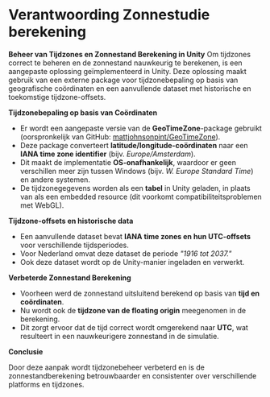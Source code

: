 # Verantwoording Zonnestudie berekening



**Beheer van Tijdzones en Zonnestand Berekening in Unity** Om tijdzones correct te beheren en de zonnestand nauwkeurig te berekenen, is een aangepaste oplossing geïmplementeerd in Unity. Deze oplossing maakt gebruik van een externe package voor tijdzonebepaling op basis van geografische coördinaten en een aanvullende dataset met historische en toekomstige tijdzone-offsets.

**Tijdzonebepaling op basis van Coördinaten**

- Er wordt een aangepaste versie van de **GeoTimeZone**-package gebruikt (oorspronkelijk van GitHub: [mattjohnsonpint/GeoTimeZone](https://github.com/mattjohnsonpint/GeoTimeZone)).
- Deze package converteert **latitude/longitude-coördinaten** naar een **IANA time zone identifier** (bijv. *Europe/Amsterdam*).
- Dit maakt de implementatie **OS-onafhankelijk**, waardoor er geen verschillen meer zijn tussen Windows (bijv. *W. Europe Standard Time*) en andere systemen.
- De tijdzonegegevens worden als een **tabel** in Unity geladen, in plaats van als een embedded resource (dit voorkomt compatibiliteitsproblemen met WebGL).

**Tijdzone-offsets en historische data**

- Een aanvullende dataset bevat **IANA time zones en hun UTC-offsets** voor verschillende tijdsperiodes.
- Voor Nederland omvat deze dataset de periode *"1916 tot 2037."*
- Ook deze dataset wordt op de Unity-manier ingeladen en verwerkt.

**Verbeterde Zonnestand Berekening**

- Voorheen werd de zonnestand uitsluitend berekend op basis van **tijd en coördinaten**.
- Nu wordt ook de **tijdzone van de floating origin** meegenomen in de berekening.
- Dit zorgt ervoor dat de tijd correct wordt omgerekend naar **UTC**, wat resulteert in een nauwkeurigere zonnestand in de simulatie.

**Conclusie**

Door deze aanpak wordt tijdzonebeheer verbeterd en is de zonnestandberekening betrouwbaarder en consistenter over verschillende platforms en tijdzones.

